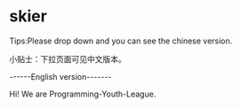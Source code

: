 # skier
Tips:Please drop down and you can see the chinese version.

小贴士：下拉页面可见中文版本。

------English version-------

Hi! We are Programming-Youth-League.

